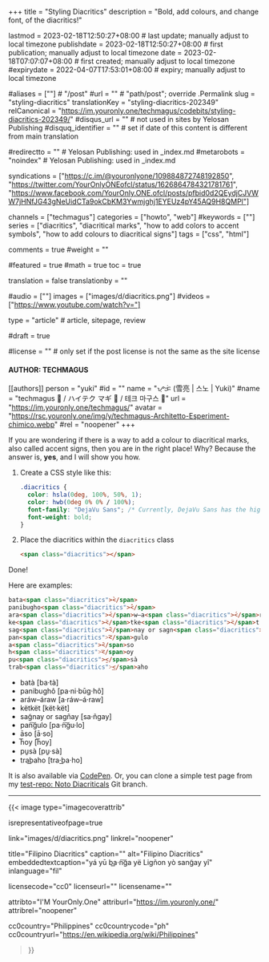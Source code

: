 +++
title = "Styling Diacritics"
description = "Bold, add colours, and change font, of the diacritics!"

lastmod = 2023-02-18T12:50:27+08:00                 # last update; manually adjust to local timezone
publishdate = 2023-02-18T12:50:27+08:00             # first publication; manually adjust to local timezone
date = 2023-02-18T07:07:07+08:00                    # first created; manually adjust to local timezone
#expirydate = 2022-04-07T17:53:01+08:00              # expiry; manually adjust to local timezone

#aliases = [""]                                        # "/post"
#url = ""                                              # "path/post"; override .Permalink
slug = "styling-diacritics"
translationKey = "styling-diacritics-202349"
relCanonical = "https://im.youronly.one/techmagus/codebits/styling-diacritics-202349/"
#disqus_url = ""                                       # not used in sites by Yelosan Publishing
#disquq_identifier = ""                                # set if date of this content is different from main translation

#redirectto = ""                                       # Yelosan Publishing: used in _index.md
#metarobots = "noindex"                                # Yelosan Publishing: used in _index.md

syndications = ["https://c.im/@youronlyone/109884872748192850", "https://twitter.com/YourOnlyONEofcl/status/1626864784321781761", "https://www.facebook.com/YourOnly.ONE.ofcl/posts/pfbid0d2QEydjCJVWW7jHNfJG43gNeUidCTa9okCbKM3Ywmjghj1EYEUz4pY45AQ9H8QMPl"]

channels = ["techmagus"]
categories = ["howto", "web"]
#keywords = [""]
series = ["diacritics", "diacritical marks", "how to add colors to accent symbols", "how to add colours to diacritical signs"]
tags = ["css", "html"]

comments = true
#weight = ""

#featured = true
#math = true
toc = true

translation = false
translationby = ""

#audio = [""]
images = ["images/d/diacritics.png"]
#videos = ["https://www.youtube.com/watch?v="]

type = "article"                                             # article, sitepage, review

#draft = true

#license = ""                                          # only set if the post license is not the same as the site license

#### AUTHOR: TECHMAGUS ####
[[authors]]
  person = "yuki"
  #id = ""
  name = "ᜌᜓᜃᜒ (雪亮 | 스노 | Yuki)"
  #name = "techmagus 🚀 / ハイテク マギ 🚀 / 테크 마구스 🚀"
  url = "https://im.youronly.one/techmagus/"
  avatar = "https://rsc.youronly.one/img/y/techmagus-Architetto-Esperiment-chimico.webp"
  #rel = "noopener"
+++

If you are wondering if there is a way to add a colour to diacritical marks, also called accent signs, then you are in the right place! Why? Because the answer is, **yes**, and I will show you how.

<!--more-->

1. Create a CSS style like this:

    ```css
    .diacritics {
      color: hsla(0deg, 100%, 50%, 1);
      color: hwb(0deg 0% 0% / 100%);
      font-family: "DejaVu Sans"; /* Currently, DejaVu Sans has the highest accuracy in diacritical mark positioning. */
      font-weight: bold;
    }
    ```

1. Place the diacritics within the `diacritics` class

    ```html
    <span class="diacritics"></span>
    ```

Done!

Here are examples:

```html
bata<span class="diacritics">̀</span>
panibugho<span class="diacritics">̂</span>
ara<span class="diacritics">́</span>w–a<span class="diacritics">́</span>raw
ke<span class="diacritics">̈</span>tke<span class="diacritics">̈</span>t
sag<span class="diacritics">̃</span>nay or sagn<span class="diacritics">̃</span>ay
pan<span class="diacritics">͠</span>gulo
a<span class="diacritics">̄</span>so
h<span class="diacritics">͞</span>oy
pu<span class="diacritics">̱</span>sà
trab<span class="diacritics">͟</span>aho
```

- <span lang="fil">bata<span class="text-guide fix-diacritics-sans-dejavu">̀</span> [ba·ta<span class="fix-diacritics-sans-dejavu">̀</span>]</span>
- <span lang="fil">panibugho<span class="text-guide fix-diacritics-sans-dejavu">̂</span> [pa·ni·bu<span class="fix-diacritics-sans-dejavu">̄</span>g·ho<span class="fix-diacritics-sans-dejavu">̂</span>]</span>
- <span lang="fil">ara<span class="text-guide fix-diacritics-sans-dejavu">́</span>w–a<span class="text-guide fix-diacritics-sans-dejavu">́</span>raw [a·ra<span class="fix-diacritics-sans-dejavu">́</span>w–a<span class="fix-diacritics-sans-dejavu">́</span>·raw]</span>
- <span lang="fil">ke<span class="text-guide fix-diacritics-sans-dejavu">̈</span>tke<span class="text-guide fix-diacritics-sans-dejavu">̈</span>t [ke<span class="fix-diacritics-sans-dejavu">̈</span>t·ke<span class="fix-diacritics-sans-dejavu">̈</span>t]</span>
- <span lang="fil">sag<span class="text-guide fix-diacritics-sans-dejavu">̃</span>nay or sagn<span class="text-guide fix-diacritics-sans-dejavu">̃</span>ay [sa·n<span class="fix-diacritics-sans-dejavu">̃</span>gay]</span>
- <span lang="fil">pan<span class="text-guide fix-diacritics-sans-dejavu">͠</span>gulo [pa·n<span class="fix-diacritics-sans-dejavu">͠</span>gu·lo]</span>
- <span lang="fil">a<span class="text-guide fix-diacritics-sans-dejavu">̄</span>so [a<span class="fix-diacritics-sans-dejavu">̄</span>·so]</span>
- <span lang="fil">h<span class="text-guide fix-diacritics-sans-dejavu">͞</span>oy [h<span class="fix-diacritics-sans-dejavu">͞</span>oy]</span>
- <span lang="fil">pu<span class="text-guide fix-diacritics-sans-dejavu">̱</span>sa<span class="fix-diacritics-sans-dejavu">̀</span> [pu<span class="fix-diacritics-sans-dejavu">̱</span>·sa<span class="fix-diacritics-sans-dejavu">̀</span>]</span>
- <span lang="fil">trab<span class="text-guide fix-diacritics-sans-dejavu">͟</span>aho [tra·b<span class="fix-diacritics-sans-dejavu">͟</span>a·ho]</span>

It is also available via [CodePen](https://codepen.io/techmagus/pen/NWLqoLd). Or, you can clone a simple test page from my [test-repo: Noto Diacriticals](https://github.com/techmagus/test-repo/tree/noto-diacriticals) Git branch.

---

{{< image
  type="imagecoverattrib"

  isrepresentativeofpage=true

  link="images/d/diacritics.png"
  linkrel="noopener"

  title="Filipino Diacritics"
  caption=""
  alt="Filipino Diacritics"
  embeddedtextcaption="yá yū ba͟·n͠ga yë Ligñon yò sang̃ay yî"
  inlanguage="fil"

  licensecode="cc0"
  licenseurl=""
  licensename=""

  attribto="I'M YourOnly.One"
  attriburl="https://im.youronly.one/"
  attribrel="noopener"

  cc0country="Philippines"
  cc0countrycode="ph"
  cc0countryurl="https://en.wikipedia.org/wiki/Philippines"
>}}
